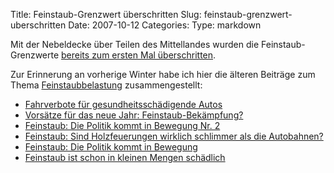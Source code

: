 Title: Feinstaub-Grenzwert überschritten
Slug: feinstaub-grenzwert-uberschritten
Date: 2007-10-12
Categories:
Type: markdown

Mit der Nebeldecke über Teilen des Mittellandes wurden die Feinstaub-Grenzwerte [bereits zum ersten Mal überschritten](http://www.tagesanzeiger.ch/dyn/news/schweiz/801480.html).

Zur Erinnerung an vorherige Winter habe ich hier die älteren Beiträge zum Thema [Feinstaubbelastung](http://spinlock.ch/blog/category/feinstaub/) zusammengestellt:

- [Fahrverbote für gesundheitsschädigende Autos](http://spinlock.ch/blog/2006/12/20/fahrverbote-fur-gesundheitsschadigende-autos/)
- [Vorsätze für das neue Jahr: Feinstaub-Bekämpfung?](http://spinlock.ch/blog/2006/12/18/vorsatze-fur-das-neue-jahr-feinstaub-bekampfung/)
- [Feinstaub: Die Politik kommt in Bewegung Nr. 2](http://spinlock.ch/blog/2006/02/02/feinstaub-die-politik-kommt-in-bewegung-nr-2/)
- [Feinstaub: Sind Holzfeuerungen wirklich schlimmer als die Autobahnen?](http://spinlock.ch/blog/2006/01/20/feinstaub-sind-holzfeuerungen-wirklich-schlimmer-als-die-autobahnen/)
- [Feinstaub: Die Politik kommt in Bewegung](http://spinlock.ch/blog/2006/01/16/feinstaub-die-politik-kommt-in-bewegung/)
- [Feinstaub ist schon in kleinen Mengen schädlich](http://spinlock.ch/blog/2005/12/21/feinstaub-ist-schon-in-kleinen-mengen-schadlich/)
